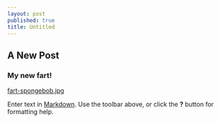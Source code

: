 ```yaml
---
layout: post
published: true
title: Untitled
---
```

## A New Post

### My new fart!

[fart-spongebob.jpg]({{site.baseurl}}/img/fart-spongebob.jpg)


Enter text in [Markdown](http://daringfireball.net/projects/markdown/). Use the toolbar above, or click the **?** button for formatting help.

